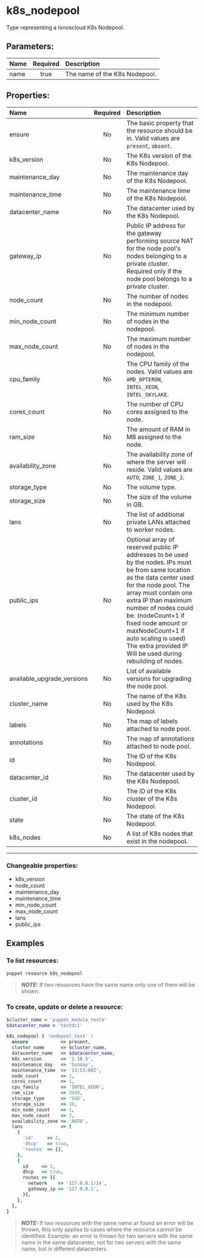 # k8s_nodepool

Type representing a Ionoscloud K8s Nodepool.

## Parameters:

| Name | Required | Description |
| :--- | :-: | :--- |
| name | true | The name of the K8s Nodepool.   |

## Properties:

| Name | Required | Description |
| :--- | :-: | :--- |
| ensure | No | The basic property that the resource should be in.  Valid values are `present`, `absent`.  |
| k8s_version | No | The K8s version of the K8s Nodepool.   |
| maintenance_day | No | The maintenance day of the K8s Nodepool.   |
| maintenance_time | No | The maintenance time of the K8s Nodepool.   |
| datacenter_name | No | The datacenter used by the K8s Nodepool.   |
| gateway_ip | No | Public IP address for the gateway performing source NAT for the node pool's nodes belonging to a private cluster. Required only if the node pool belongs to a private cluster.   |
| node_count | No | The number of nodes in the nodepool.   |
| min_node_count | No | The minimum number of nodes in the nodepool.   |
| max_node_count | No | The maximum number of nodes in the nodepool.   |
| cpu_family | No | The CPU family of the nodes.  Valid values are `AMD_OPTERON`, `INTEL_XEON`, `INTEL_SKYLAKE`.  |
| cores_count | No | The number of CPU cores assigned to the node.   |
| ram_size | No | The amount of RAM in MB assigned to the node.   |
| availability_zone | No | The availability zone of where the server will reside.  Valid values are `AUTO`, `ZONE_1`, `ZONE_2`.  |
| storage_type | No | The volume type.   |
| storage_size | No | The size of the volume in GB.   |
| lans | No | The list of additional private LANs attached to worker nodes.   |
| public_ips | No | Optional array of reserved public IP addresses to be used by the nodes. IPs must be from same location as the data center used for the node pool. The array must contain one extra IP than maximum number of nodes could be. (nodeCount+1 if fixed node amount or maxNodeCount+1 if auto scaling is used) The extra provided IP Will be used during rebuilding of nodes.   |
| available_upgrade_versions | No | List of available versions for upgrading the node pool.   |
| cluster_name | No | The name of the K8s used by the K8s Nodepool.   |
| labels | No | The map of labels attached to node pool.   |
| annotations | No | The map of annotations attached to node pool.   |
| id | No | The ID of the K8s Nodepool.   |
| datacenter_id | No | The datacenter used by the K8s Nodepool.   |
| cluster_id | No | The ID of the K8s cluster of the K8s Nodepool.   |
| state | No | The state of the K8s Nodepool.   |
| k8s_nodes | No | A list of K8s nodes that exist in the nodepool.   |
***


### Changeable properties:

* k8s_version
* node_count
* maintenance_day
* maintenance_time
* min_node_count
* max_node_count
* lans
* public_ips


## Examples

### To list resources:
```bash
puppet resource k8s_nodepool
```
> **_NOTE:_** If two resources have the same name only one of them will be shown.


### To create, update or delete a resource:

```ruby
$cluster_name = 'puppet_module_testa'
$datacenter_name = 'testdc1'

k8s_nodepool { 'nodepool_test' :
  ensure            => present,
  cluster_name      => $cluster_name,
  datacenter_name   => $datacenter_name,
  k8s_version       => '1.18.5',
  maintenance_day   => 'Sunday',
  maintenance_time  => '13:53:00Z',
  node_count        => 1,
  cores_count       => 1,
  cpu_family        => 'INTEL_XEON',
  ram_size          => 2048,
  storage_type      => 'SSD',
  storage_size      => 10,
  min_node_count    => 1,
  max_node_count    => 2,
  availability_zone => 'AUTO',
  lans              => [
    {
      'id'     => 2,
      'dhcp'   => true,
      'routes' => [],
    },
    {
      id     => 3,
      dhcp   => true,
      routes => [{
        network    => '127.0.0.1/24',
        gateway_ip => '127.0.0.1',
      }],
    },
  ],
}

```
> **_NOTE:_** If two resources with the same name ar found an error will be thrown, this only applies to cases where the resource cannot be identified. Example: an error is thrown for two servers with the same name in the same datacenter, not for two servers with the same name, but in different datacenters.

